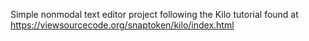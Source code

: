 Simple nonmodal text editor project following the Kilo tutorial found at https://viewsourcecode.org/snaptoken/kilo/index.html
